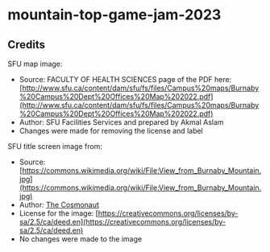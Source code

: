 # mountain-top-game-jam-2023

## Credits

SFU map image:
- Source: FACULTY OF HEALTH SCIENCES page of the PDF here: [http://www.sfu.ca/content/dam/sfu/fs/files/Campus%20maps/Burnaby%20Campus%20Dept%20Offices%20Map%202022.pdf](http://www.sfu.ca/content/dam/sfu/fs/files/Campus%20maps/Burnaby%20Campus%20Dept%20Offices%20Map%202022.pdf)
- Author: SFU Facilities Services and prepared by Akmal Aslam
- Changes were made for removing the license and label

SFU title screen image from:
- Source: [https://commons.wikimedia.org/wiki/File:View_from_Burnaby_Mountain.jpg](https://commons.wikimedia.org/wiki/File:View_from_Burnaby_Mountain.jpg)
- Author: [The Cosmonaut](https://commons.wikimedia.org/wiki/User:The_Cosmonaut)
- License for the image: [https://creativecommons.org/licenses/by-sa/2.5/ca/deed.en](https://creativecommons.org/licenses/by-sa/2.5/ca/deed.en)
- No changes were made to the image
